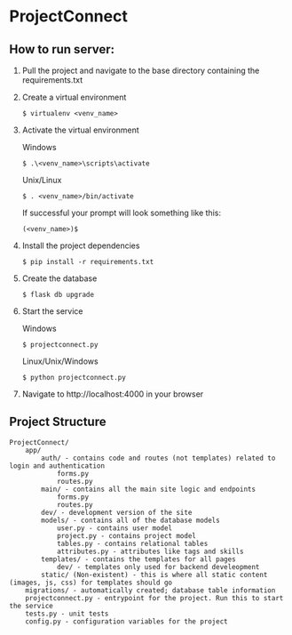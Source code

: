 # ProjectConnect
## How to run server:
1. Pull the project and navigate to the base directory containing the requirements.txt
2. Create a virtual environment
    
    ```
    $ virtualenv <venv_name>
    ```
3. Activate the virtual environment
    
    Windows
    ```
    $ .\<venv_name>\scripts\activate
    ```
    
    Unix/Linux
    ```
    $ . <venv_name>/bin/activate
    ```
    
    If successful your prompt will look something like this:
    
    ```
    (<venv_name>)$
    ```
4. Install the project dependencies
    
    ```
    $ pip install -r requirements.txt
    ```

5. Create the database

    ```
    $ flask db upgrade
    ```
    

6. Start the service

    Windows
    ```
    $ projectconnect.py
    ```

    Linux/Unix/Windows
    ```
    $ python projectconnect.py
    ```


7. Navigate to http://localhost:4000 in your browser

## Project Structure

    ProjectConnect/
        app/
            auth/ - contains code and routes (not templates) related to login and authentication
                forms.py
                routes.py
            main/ - contains all the main site logic and endpoints
                forms.py
                routes.py
            dev/ - development version of the site
            models/ - contains all of the database models
                user.py - contains user model
                project.py - contains project model
                tables.py - contains relational tables
                attributes.py - attributes like tags and skills
            templates/ - contains the templates for all pages
                dev/ - templates only used for backend develeopment
            static/ (Non-existent) - this is where all static content (images, js, css) for templates should go
        migrations/ - automatically created; database table information
        projectconnect.py - entrypoint for the project. Run this to start the service
        tests.py - unit tests
        config.py - configuration variables for the project
